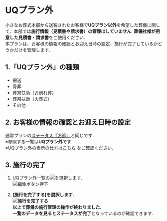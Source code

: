 # UQプラン外

小さなお葬式本部から送客されたお客様で**UQプラン以外**を希望した葬儀に関して、本部では**施行情報（見積書や請求書）の管理はしていません**. **葬儀社様が用意した見積書・請求書**をご使用ください.  
本プランは、お客様の情報の確認とお迎え日時の設定、施行が完了しているかどうかだけを管理します.  

## 1.「UQプラン外」の種類  
- 搬送
- 骨葬
- 葬祭扶助（お別れ葬）
- 葬祭扶助（火葬式）
- その他

 
## 2. お客様の情報の確認とお迎え日時の設定  
通常プランの[ステータス『お迎』](../omukae/)と同じです.   
※参照する一覧は**UQプラン外**です.  
※UQプラン外の表示の仕方は[こちら](../funeral_list_not_UQ_plan/#1) をご確認ください. 

## 3. 施行の完了  
1. UQプラン外一覧の<img class="img_inline" src="../asset/image/not_UQ_plan/icon_edit.png">を選択します.   
 ![編集ボタン押下](../asset/image/not_UQ_plan/select_icon_edit.png)  

2. **[施行を完了する]**を選択します.  
 ![施行を完了する](../asset/image/not_UQ_plan/select_complete_button.png)   
 以上で葬儀の施行管理の操作が終わりました.  
 一覧のデータを見るとステータスが**完了**となっているのが確認できます.